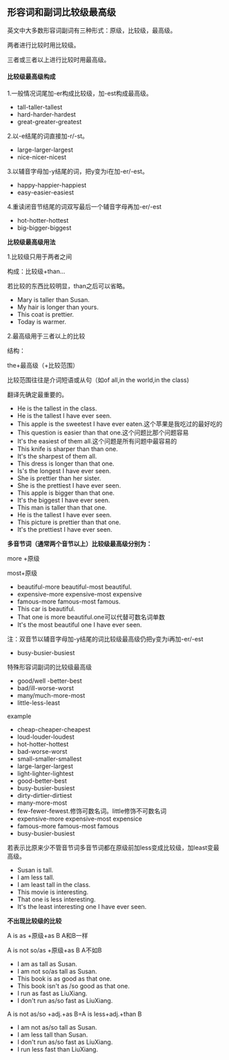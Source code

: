 ## 形容词和副词比较级最高级

英文中大多数形容词副词有三种形式：原级，比较级，最高级。

两者进行比较时用比较级。

三者或三者以上进行比较时用最高级。

#### 比较级最高级构成

1.一般情况词尾加-er构成比较级，加-est构成最高级。
  - tall-taller-tallest
  - hard-harder-hardest
  - great-greater-greatest

2.以-e结尾的词直接加-r/-st。
  - large-larger-largest
  - nice-nicer-nicest

3.以辅音字母加-y结尾的词，把y变为i在加-er/-est。
  - happy-happier-happiest
  - easy-easier-easiest

4.重读闭音节结尾的词双写最后一个辅音字母再加-er/-est
  - hot-hotter-hottest
  - big-bigger-biggest

**比较级最高级用法**

1.比较级只用于两者之间

构成：比较级+than...

若比较的东西比较明显，than之后可以省略。
  - Mary is taller than Susan.
  - My hair is longer than yours.
  - This coat is prettier.
  - Today is warmer.

2.最高级用于三者以上的比较

结构：

the+最高级（+比较范围）

比较范围往往是介词短语或从句（如of all,in the world,in the class)

翻译先确定最重要的。
   - He is the tallest in the class.
   - He is the tallest I have ever seen.
   - This apple is the sweetest I have ever eaten.这个苹果是我吃过的最好吃的
   - This question is easier than that one.这个问题比那个问题容易
   - It's the easiest of them all.这个问题是所有问题中最容易的
   - This knife is sharper than than one.
   - It's the sharpest of them all.
   - This dress is longer than that one.
   - Is's the longest I have ever seen.
   - She is prettier than her sister.
   - She is the prettiest I have ever seen.
   - This apple is bigger than that one.
   - It's the biggest I have ever seen.
   - This man is taller than that one.
   - He is the tallest I have ever seen.
   - This picture is prettier than that one.
   - It's the prettiest I have ever seen.


**多音节词（通常两个音节以上）比较级最高级分别为：**

more +原级

most+原级
 - beautiful-more beautiful-most beautiful.
 - expensive-more expensive-most expensive
 - famous-more famous-most famous.
 - This car is beautiful.
 - That one is more beautiful.one可以代替可数名词单数
 - It's the most beautiful one I have ever seen.

注：双音节以辅音字母加-y结尾的词比较级最高级仍把y变为i再加-er/-est
  - busy-busier-busiest

特殊形容词副词的比较级最高级
  - good/well -better-best
  - bad/ill-worse-worst
  - many/much-more-most
  - little-less-least

example
- cheap-cheaper-cheapest
- loud-louder-loudest
- hot-hotter-hottest
- bad-worse-worst
- small-smaller-smallest
- large-larger-largest
- light-lighter-lightest
- good-better-best
- busy-busier-busiest
- dirty-dirtier-dirtiest
- many-more-most
- few-fewer-fewest.修饰可数名词。little修饰不可数名词
- expensive-more expensive-most expensice
- famous-more famous-most famous
- busy-busier-busiest

若表示比原来少不管音节词多音节词都在原级前加less变成比较级，加least变最高级。

- Susan is tall.
- I am less tall.
- I am least tall in the class.
- This movie is interesting.
- That one is less interesting.
- It's the least interesting one I have ever seen.

**不出现比较级的比较**

A is as +原级+as B  A和B一样

A is not so/as +原级+as B   A不如B

- I am as tall as Susan.
- I am not so/as tall as Susan.
- This book  is as good as that one.
- This book isn't as /so good as that one.
- I run as fast as LiuXiang.
- I don't run as/so fast as LiuXiang.

A is not as/so +adj.+as B=A is less+adj.+than B

- I am not as/so tall as Susan.
- I am less tall than Susan.
- I don't run as/so fast as LiuXiang.
- I run less fast than LiuXiang.